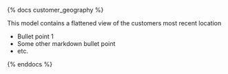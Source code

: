 {% docs customer_geography %}

This model contains a flattened view of the customers most recent location

- Bullet point 1
- Some other markdown bullet point
- etc.

{% enddocs %}
